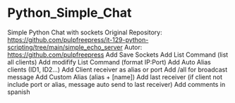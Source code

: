 # Python_Simple_Chat
Simple Python Chat with sockets 
Original Repository:  https://github.com/pulpfreepress/it-129-python-scripting/tree/main/simple_echo_server
Autor: https://github.com/pulpfreepress
Add Save Sockets
Add List Command (list all clients)
Add modifify List Command (format IP:Port)
Add Auto Alias clients (ID1, ID2...)
Add Client receiver as alias or port
Add /all for broadcast message
Add Custom Alias (alias + [name])
Add last receiver (if client not include port or alias, message auto send to last receiver)
Add comments in spanish 
